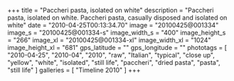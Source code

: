 +++
title = "Paccheri pasta, isolated on white"
description = "Paccheri pasta, isolated on white. Paccheri pasta, casually disposed and isolated on white"
date = "2010-04-25T00:13:34.70"
image = "20100425@001334"
image_s = "20100425@001334-s"
image_width_s = "400"
image_height_s = "266"
image_xl = "20100425@001334-xl"
image_width_xl = "1024"
image_height_xl = "681"
gps_latitude = ""
gps_longitude = ""
phototags = [ "2010-04-25", "2010-04", "2010", "raw", "Italian", "typical", "close up", "yellow", "white", "isolated", "still life", "paccheri", "dried pasta", "pasta", "still life" ]
galleries = [ "Timeline 2010" ]
+++
